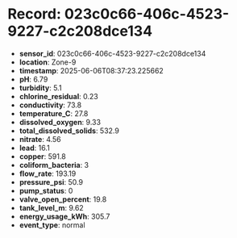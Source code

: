 # Record: 023c0c66-406c-4523-9227-c2c208dce134

- **sensor_id**: 023c0c66-406c-4523-9227-c2c208dce134
- **location**: Zone-9
- **timestamp**: 2025-06-06T08:37:23.225662
- **pH**: 6.79
- **turbidity**: 5.1
- **chlorine_residual**: 0.23
- **conductivity**: 73.8
- **temperature_C**: 27.8
- **dissolved_oxygen**: 9.33
- **total_dissolved_solids**: 532.9
- **nitrate**: 4.56
- **lead**: 16.1
- **copper**: 591.8
- **coliform_bacteria**: 3
- **flow_rate**: 193.19
- **pressure_psi**: 50.9
- **pump_status**: 0
- **valve_open_percent**: 19.8
- **tank_level_m**: 9.62
- **energy_usage_kWh**: 305.7
- **event_type**: normal